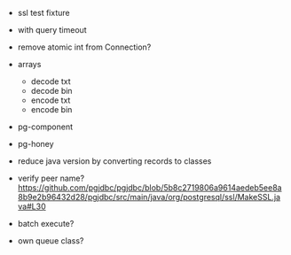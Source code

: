 
- ssl test fixture
- with query timeout
- remove atomic int from Connection?

- arrays
  - decode txt
  - decode bin
  - encode txt
  - encode bin

- pg-component
- pg-honey
- reduce java version by converting records to classes
- verify peer name? https://github.com/pgjdbc/pgjdbc/blob/5b8c2719806a9614aedeb5ee8a8b9e2b96432d28/pgjdbc/src/main/java/org/postgresql/ssl/MakeSSL.java#L30
- batch execute?
- own queue class?
